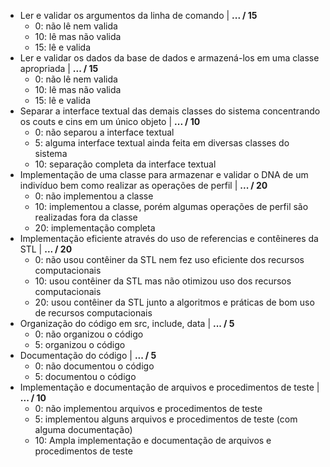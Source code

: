 - Ler e validar os argumentos da linha de comando | **... / 15**
  - 0: não lê nem valida 
  - 10: lê mas não valida 
  - 15: lê e valida
- Ler e validar os dados da base de dados e armazená-los em uma classe apropriada | **... / 15**
  - 0: não lê nem valida 
  - 10: lê mas não valida 
  - 15: lê e valida 
- Separar a interface textual das demais classes do sistema concentrando os couts e cins em um único objeto | **... / 10**
  - 0: não separou a interface textual 
  - 5: alguma interface textual ainda feita em diversas classes do sistema
  - 10: separação completa da interface textual
- Implementação de uma classe para armazenar e validar o DNA de um indivíduo bem como realizar as operações de perfil | **... / 20**
  - 0: não implementou a classe 
  - 10: implementou a classe, porém algumas operações de perfil são realizadas fora da classe 
  - 20: implementação completa
- Implementação eficiente através do uso de referencias e contêineres da STL | **... / 20**
  - 0: não usou contêiner da STL nem fez uso eficiente dos recursos computacionais
  - 10: usou contêiner da STL mas não otimizou uso dos recursos computacionais
  - 20: usou contêiner da STL junto a algoritmos e práticas de bom uso de recursos computacionais
- Organização do código em src, include, data | **... / 5**
  - 0: não organizou o código
  - 5: organizou o código 
- Documentação do código | **... / 5**
  - 0: não documentou o código
  - 5: documentou o código 
- Implementação e documentação de arquivos e procedimentos de teste | **... / 10**
  - 0: não implementou arquivos e procedimentos de teste
  - 5: implementou alguns arquivos e procedimentos de teste (com alguma documentação) 
  - 10: Ampla implementação e documentação de arquivos e procedimentos de teste
